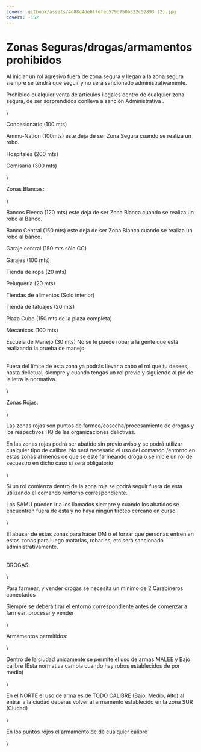 ```yaml
---
cover: .gitbook/assets/4d88d4de6ffdfec579d750b522c52893 (2).jpg
coverY: -152
---
```


# Zonas Seguras/drogas/armamentos prohibidos

Al iniciar un rol agresivo fuera de zona segura y llegan a la zona segura siempre se tendrá que seguir y no será sancionado administrativamente.

Prohibido cualquier venta de artículos ilegales dentro de cualquier zona segura, de ser sorprendidos conlleva a sanción Administrativa .

\


&#x20;

Concesionario (100 mts)

Ammu-Nation  (100mts) este deja de ser Zona Segura cuando se realiza un robo.

Hospitales (200 mts)

Comisaría (300 mts)

\


Zonas Blancas:

\


Bancos Fleeca (120 mts) este deja de ser Zona Blanca cuando se realiza un robo al Banco.

Banco Central (150 mts) este deja de ser Zona Blanca cuando se realiza un robo al banco.

Garaje central (150 mts sólo GC)

Garajes (100 mts)

Tienda de ropa (20 mts)

Peluquería (20 mts)

Tiendas de alimentos (Solo interior)

Tienda de tatuajes (20 mts)

Plaza Cubo (150 mts de la plaza completa)

Mecánicos (100 mts)

Escuela de Manejo (30 mts) No se le puede robar a la gente que está realizando la prueba de manejo&#x20;

\
Fuera del límite de esta zona ya podrás llevar a cabo el rol que tu desees, hasta delictual, siempre y cuando tengas un rol previo y siguiendo al pie de la letra la normativa.

\


Zonas Rojas:

\


Las zonas rojas son puntos de farmeo/cosecha/procesamiento de drogas y los respectivos HQ de las organizaciones delictivas.

En las zonas rojas podrá ser abatido sin previo aviso y se podrá utilizar cualquier tipo de calibre. No será necesario el uso del comando /entorno en estas zonas al menos de que se esté farmeando droga o se inicie un rol de secuestro en dicho caso si será obligatorio

\


Si un rol comienza dentro de la zona roja se podrá seguir fuera de esta utilizando el comando /entorno correspondiente.

Los SAMU pueden ir a los llamados siempre y cuando los abatidos se encuentren fuera de esta y no haya ningún tiroteo cercano en curso.

\


El abusar de estas zonas para hacer DM o el forzar que personas entren en estas zonas para luego matarlas, robarles, etc será sancionado administrativamente.



\
DROGAS:

\


Para farmear, y vender drogas se necesita un mínimo de 2 Carabineros conectados

Siempre se deberá tirar el entorno correspondiente antes de comenzar a farmear, procesar y vender

\


Armamentos permitidos:

\


Dentro de la ciudad unicamente se permite el uso de armas MALEE y Bajo calibre (Esta normativa cambia cuando hay robos establecidos de por medio)&#x20;

\


En el NORTE el uso de arma es de TODO CALIBRE (Bajo, Medio, Alto) al entrar a la ciudad deberas volver al armamento establecido en la zona SUR (Ciudad)

\


En los puntos rojos el armamento de de cualquier calibre

\
